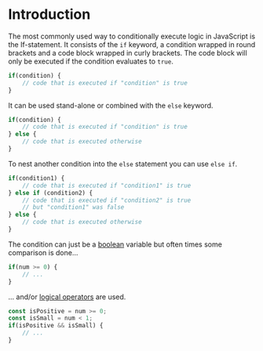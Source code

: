 # Introduction

The most commonly used way to conditionally execute logic in JavaScript is the If-statement. It consists of the `if` keyword, a condition wrapped in round brackets and a code block wrapped in curly brackets. The code block will only be executed if the condition evaluates to `true`.

```javascript
if(condition) {
    // code that is executed if "condition" is true
}
```

It can be used stand-alone or combined with the `else` keyword.

```javascript
if(condition) {
    // code that is executed if "condition" is true
} else {
    // code that is executed otherwise
}
```

To nest another condition into the `else` statement you can use `else if`.

```javascript
if(condition1) {
    // code that is executed if "condition1" is true
} else if (condition2) {
    // code that is executed if "condition2" is true
    // but "condition1" was false
} else {
    // code that is executed otherwise
}
```

The condition can just be a [boolean][concept-booleans] variable but often times some comparison is done...

```javascript
if(num >= 0) {
    // ...
}
```

... and/or [logical operators][concept-logical-operators] are used.

```javascript
const isPositive = num >= 0;
const isSmall = num < 1;
if(isPositive && isSmall) {
    // ...
}
```

[concept-booleans]: /tracks/javascript/concepts/booleans
[concept-logical-operators]: /tracks/javascript/concepts/logical-operators